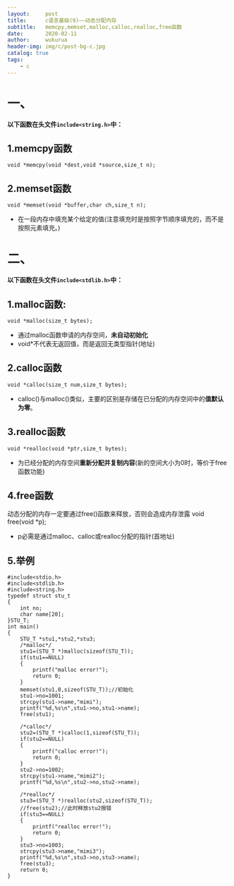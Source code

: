 ```yaml
---
layout:     post
title:      c语言基础(9)——动态分配内存
subtitle:   memcpy,memset,malloc,calloc,realloc,free函数
date:       2020-02-11
author:     wukurua
header-img: img/c/post-bg-c.jpg
catalog: true
tags:
    - c
---
```

# 一、 #
**以下函数在头文件`include<string.h>`中：**
## 1.memcpy函数 ##

	void *memcpy(void *dest,void *source,size_t n);

## 2.memset函数 ##

	void *memset(void *buffer,char ch,size_t n);

- 在一段内存中填充某个给定的值(注意填充时是按照字节顺序填充的，而不是按照元素填充。)

# 二、 #
**以下函数在头文件`include<stdlib.h>`中：**
## 1.malloc函数: ##

	void *malloc(size_t bytes);

- 通过malloc函数申请的内存空间，**未自动初始化**
- void*不代表无返回值，而是返回无类型指针(地址)

## 2.calloc函数 ##

	void *calloc(size_t num,size_t bytes);

- calloc()与malloc()类似，主要的区别是存储在已分配的内存空间中的**值默认为零**。

## 3.realloc函数 ##

	void *realloc(void *ptr,size_t bytes);

- 为已经分配的内存空间**重新分配并复制内容**(新的空间大小为0时，等价于free函数功能)

## 4.free函数 ##
动态分配的内存一定要通过free()函数来释放，否则会造成内存泄露
	void free(void *p);

- p必需是通过malloc、calloc或realloc分配的指针(首地址)

## 5.举例 ##

	#include<stdio.h>
	#include<stdlib.h>
	#include<string.h>
	typedef struct stu_t
	{
		int no;
		char name[20];
	}STU_T;
	int main()
	{
		STU_T *stu1,*stu2,*stu3;
		/*malloc*/
		stu1=(STU_T *)malloc(sizeof(STU_T));
		if(stu1==NULL)
		{
			printf("malloc error!");
			return 0;
		}
		memset(stu1,0,sizeof(STU_T));//初始化
		stu1->no=1001;
		strcpy(stu1->name,"mimi");
		printf("%d,%s\n",stu1->no,stu1->name);
		free(stu1);
	
		/*calloc*/
		stu2=(STU_T *)calloc(1,sizeof(STU_T));
		if(stu2==NULL)
		{
			printf("calloc error!");
			return 0;
		}
		stu2->no=1002;
		strcpy(stu1->name,"mimi2");
		printf("%d,%s\n",stu2->no,stu2->name);
	
		/*realloc*/
		stu3=(STU_T *)realloc(stu2,sizeof(STU_T));
		//free(stu2);//此时释放stu2报错
		if(stu3==NULL)
		{
			printf("realloc error!");
			return 0;
		}
		stu3->no=1003;
		strcpy(stu3->name,"mimi3");
		printf("%d,%s\n",stu3->no,stu3->name);
		free(stu3);
		return 0;
	}
	
	
